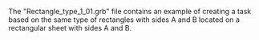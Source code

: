 The "Rectangle_type_1_01.grb" file contains an example of creating a task based on the same type of rectangles with sides A and B located on a rectangular sheet with sides A and B.
